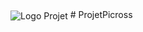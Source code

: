 <img align="center" src="https://github.com/bdi-carlo/ProjetPicross/blob/master/LogoPicross5.jpeg?raw=true" alt="Logo Projet">
# ProjetPicross
